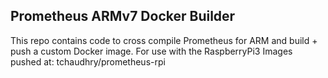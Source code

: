## Prometheus ARMv7 Docker Builder
This repo contains code to cross compile Prometheus for ARM and build + push a custom Docker image.
For use with the RaspberryPi3
Images pushed at: tchaudhry/prometheus-rpi
